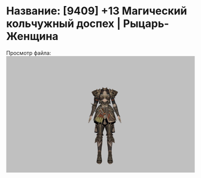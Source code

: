 # Название: [9409] +13 Магический кольчужный доспех | Рыцарь-Женщина

Просмотр файла:
![p010006.png](p010006.png)